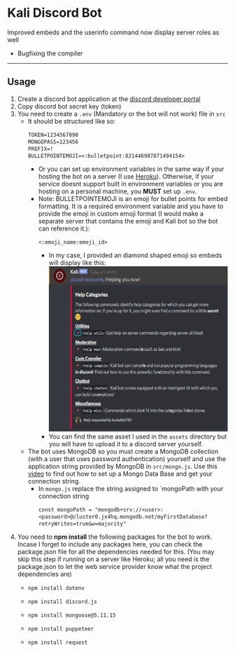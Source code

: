 # Kali Discord Bot
Improved embeds and the userinfo command now display server roles as well
- Bugfixing the compiler
---
## Usage
1. Create a discord bot application at the [discord developer portal](https://discord.com/developers/applications)
2. Copy discord bot secret key (token)
3. You need to create a `.env` (Mandatory or the bot will not work) file in `src`
    - It should be structured like so:
        ```env
        TOKEN=1234567890
        MONGOPASS=123456
        PREFIX=!
        BULLETPOINTEMOJI=<:bulletpoint:821446907871494154>
        ```
        - Or you can set up environment variables in the same way if your hosting the bot on a server (I use [Heroku](https://www.heroku.com/)). Otherwise, if your service doesnt support built in environment variables or you are hosting on a personal machine, you **MUST** set up `.env`.
        - Note: BULLETPOINTEMOJI is an emoji for bullet points for embed formatting. It is a required environment variable and you have to provide the emoji in custom emoji format (I would make a separate server that contains the emoji and Kali bot so the bot can reference it.): 
          ```
          <:emoji_name:emoji_id>
          ```
          - In my case, I provided an diamond shaped emoji so embeds will display like this:
            <img src='./assets/embedsample.png' alt="embed sample" style="width:497px;height:377px;"></img>
          - You can find the same asset I used in the `assets` directory but you will have to upload it to a discord server yourself.
    - The bot uses MongoDB so you must create a MongoDB collection (with a user that uses password authentication) yourself and use the application string provided by MongoDB in `src/mongo.js`. Use this [video](https://www.youtube.com/watch?v=SyWdNBbzTIA&t) to find out how to set up a Mongo Data Base and get your connection string.
        - In `mongo.js` replace the string assigned to `mongoPath with your connection string
            ```
            const mongoPath = "mongodb+srv://<user>:<password>@cluster0.jx4hq.mongodb.net/myFirstDatabase?retryWrites=true&w=majority"
            ```
4. You need to **npm install** the following packages for the bot to work. Incase I forget to include any packages here, you can check the package.json file for all the dependencies needed for this. (You may skip this step if running on a server like Heroku; all you need is the package.json to let the web service provider know what the project dependencies are)
    - ```
      npm install dotenv
      ```
    - ```
      npm install discord.js
      ```
    - ```
      npm install mongoose@5.11.15
      ```
    - ```
      npm install puppeteer
      ```
    - ```
      npm install request
      ```
